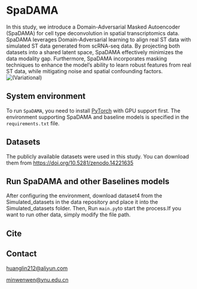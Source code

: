 # SpaDAMA
In this study, we introduce a Domain-Adversarial Masked Autoencoder (SpaDAMA) for cell type deconvolution  in spatial transcriptomics data.
SpaDAMA leverages Domain-Adversarial learning to align real ST data with simulated ST data generated from scRNA-seq data. By projecting both datasets into a shared latent space, SpaDAMA effectively minimizes the data modality gap. Furthermore, SpaDAMA incorporates masking techniques to enhance the model’s ability to learn robust features from real ST data, while mitigating noise and spatial confounding factors.
![(Variational)](workflow.png)


## System environment
To run `SpaDAMA`, you need to install [PyTorch](https://pytorch.org) with GPU support first. The environment supporting SpaDAMA and baseline models is specified in the `requirements.txt` file.

## Datasets
The publicly available  datasets were used in this study. You can download them from https://doi.org/10.5281/zenodo.14221635



## Run SpaDAMA and other Baselines models
After configuring the environment, download dataset4 from the Simulated_datasets in the data repository and place it into the Simulated_datasets folder. Then, Run `main.py`to start the process.If you want to run other data, simply modify the file path.

## Cite

## Contact
huanglin212@aliyun.com

minwenwen@ynu.edu.cn
